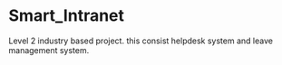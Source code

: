 # Smart_Intranet
Level 2 industry based project. this consist helpdesk system and leave management system.
